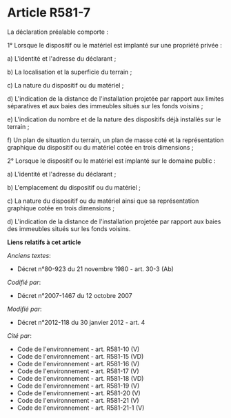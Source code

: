 # Article R581-7

La déclaration préalable comporte : 

1° Lorsque le dispositif ou le matériel est implanté sur une propriété privée : 

a) L'identité et l'adresse du déclarant ; 

b) La localisation et la superficie du terrain ; 

c) La nature du dispositif ou du matériel ; 

d) L'indication de la distance de l'installation projetée par rapport aux limites séparatives et aux baies des immeubles
situés sur les fonds voisins ; 

e) L'indication du nombre et de la nature des dispositifs déjà installés sur le terrain ; 

f) Un plan de situation du terrain, un plan de masse coté et la représentation graphique du dispositif ou du matériel cotée
en trois dimensions ; 

2° Lorsque le dispositif ou le matériel est implanté sur le domaine public : 

a) L'identité et l'adresse du déclarant ; 

b) L'emplacement du dispositif ou du matériel ; 

c) La nature du dispositif ou du matériel ainsi que sa représentation graphique cotée en trois dimensions ; 

d) L'indication de la distance de l'installation projetée par rapport aux baies des immeubles situés sur les fonds voisins.

**Liens relatifs à cet article**

_Anciens textes_:

  - Décret n°80-923 du 21 novembre 1980 - art. 30-3 (Ab)

_Codifié par_:

  - Décret n°2007-1467 du 12 octobre 2007

_Modifié par_:

  - Décret n°2012-118 du 30 janvier 2012 - art. 4

_Cité par_:

  - Code de l'environnement - art. R581-10 (V)
  - Code de l'environnement - art. R581-15 (VD)
  - Code de l'environnement - art. R581-16 (V)
  - Code de l'environnement - art. R581-17 (V)
  - Code de l'environnement - art. R581-18 (VD)
  - Code de l'environnement - art. R581-19 (V)
  - Code de l'environnement - art. R581-20 (V)
  - Code de l'environnement - art. R581-21 (V)
  - Code de l'environnement - art. R581-21-1 (V)
